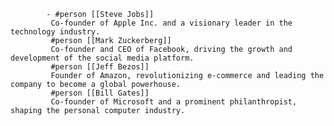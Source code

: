			- #person [[Steve Jobs]]
			 Co-founder of Apple Inc. and a visionary leader in the technology industry.
			 #person [[Mark Zuckerberg]]
			 Co-founder and CEO of Facebook, driving the growth and development of the social media platform.
			 #person [[Jeff Bezos]]
			 Founder of Amazon, revolutionizing e-commerce and leading the company to become a global powerhouse.
			 #person [[Bill Gates]]
			 Co-founder of Microsoft and a prominent philanthropist, shaping the personal computer industry.



